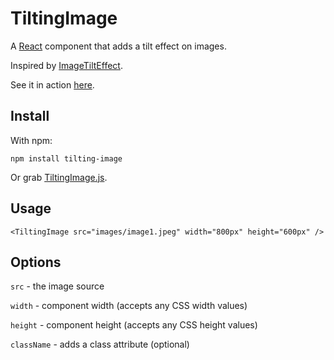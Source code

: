# TiltingImage

A [React](https://facebook.github.io/react/) component that adds a tilt effect on images.

Inspired by [ImageTiltEffect](http://tympanus.net/Development/ImageTiltEffect/).

See it in action [here](http://darklight721.github.io/tilting-image/demo/).

## Install

With npm:

```
npm install tilting-image
```

Or grab [TiltingImage.js](dist/TiltingImage.js).

## Usage

```
<TiltingImage src="images/image1.jpeg" width="800px" height="600px" />
```

## Options

`src` - the image source

`width` - component width (accepts any CSS width values)

`height` - component height (accepts any CSS height values)

`className` - adds a class attribute (optional)

